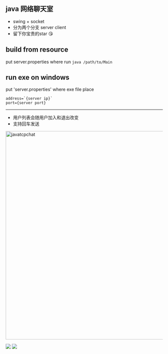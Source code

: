 ## java 网络聊天室   
- swing + socket  
- 分为两个分支 server client  
- 留下你宝贵的star 😘

## build from resource
put server.properties where run `java /path/to/Main`
## run exe on windows
put 'server.properties' where exe file place

```properties
address=`{server ip}`
port={server port}
```
--- 

- 用户列表会随用户加入和退出改变
- 支持回车发送

<img width="666" alt="javatcpchat" src="https://user-images.githubusercontent.com/77335030/202615307-b13c7dbc-f4f2-4c68-b5e9-1c8fce48f4a2.png">

![](http://www.plantuml.com/plantuml/png/VOxB2SD030Nlga8Dk84GWWj84xBzC8RzW9wK-hCvxINuFCCmAyCyiXQnZDwoRd3PouKMkhoKy0zS7-euByPapsMopRiTkp4q2NyFxr-1Q8TMa7RYjYAo3lMt9FFk2m00)
![](http://www.plantuml.com/plantuml/png/RP3F2i8m3CRForFaFDWUm8CCfaT1KBoNBenX_uoadGVntQMEJJiyzUlNvlSbQIGe3j4QW57fk-e9jRUrzYwmDuRu2OKsIWIlUcnN5mfoqU99-cCwuGMmwAegyx-umoYKywtleg6LtPg1N3WelnWNuedup7ua3WD92jXwM9NVmZaaovW6UlpqV_jS4sXMMDVxpL0hxSzRGwvBQte3)
